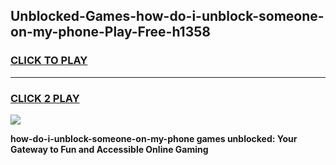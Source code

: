
## Unblocked-Games-how-do-i-unblock-someone-on-my-phone-Play-Free-h1358
<h3>
<a href="https://premium76.site?title=how-do-i-unblock-someone-on-my-phone&ref=21A">CLICK TO PLAY</a></h3>
<hr>

<h3>
<a href="https://premium76.site?title=how-do-i-unblock-someone-on-my-phone&ref=21A">CLICK 2 PLAY</a>
  
</h3>

<a href="https://premium76.site?title=how-do-i-unblock-someone-on-my-phone&ref=21A"><img src="https://clearcache.store/games.png"></a>


**how-do-i-unblock-someone-on-my-phone games unblocked: Your Gateway to Fun and Accessible Online Gaming**
